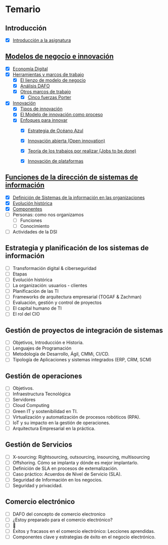 # Temario

## Introducción

- [x] [Introducción a la asignatura](00-introduccion/README.md)

## [Modelos de negocio e innovación](01-modelosNegocioInnovacion/README.md)

- [x] [Economía Digital](/temario/01-modelosNegocioInnovacion/economiaDigital.md)
- [x] [Herramientas y marcos de trabajo](/temario/01-modelosNegocioInnovacion/marcosDeTrabajo.md)
  - [x] [El lienzo de modelo de negocio](/temario/01-modelosNegocioInnovacion/lienzoModeloNegocio/README.md)
  - [x] [Análisis DAFO](/temario/01-modelosNegocioInnovacion/analisisDAFO/README.md)
  - [x] [Otros marcos de trabajo](/temario/01-modelosNegocioInnovacion/marcosDeTrabajoVademecum.md)
    - [x] [Cinco fuerzas Porter](/temario/01-modelosNegocioInnovacion/fiveForces/README.md)
- [x] [Innovación](/temario/01-modelosNegocioInnovacion/innovacion/README.md)
  - [x] [Tipos de innovación](/temario/01-modelosNegocioInnovacion/innovacion/tipos.md)
  - [x] [El Modelo de innovación como proceso](/temario/01-modelosNegocioInnovacion/innovacion/proceso.md)
  - [x] [Enfoques para innovar](/temario/01-modelosNegocioInnovacion/innovacion/enfoques.md)  
    - [x] [Estrategia de Océano Azul](/temario/01-modelosNegocioInnovacion/innovacion/oceanoAzul.md)
    - [x] [Innovación abierta (Open innovation)](/temario/01-modelosNegocioInnovacion/innovacion/innovacionAbierta.md)
    - [x] [Teoría de los trabajos por realizar (Jobs to be done)](/temario/01-modelosNegocioInnovacion/innovacion/jobsToBeDone.md)
    - [x] [Innovación de plataformas](/temario/01-modelosNegocioInnovacion/innovacion/dePlataformas.md)


## [Funciones de la dirección de sistemas de información](/temario/02-funcionesDSI/README.md)

- [x] [Definición de Sistemas de la información en las organizaciones](/temario/02-funcionesDSI/definicion.md)
- [x] [Evolución histórica](/temario/02-funcionesDSI/evolucion.md)
- [x] [Componentes](/temario/02-funcionesDSI/componentes.md)
- [ ] Personas: como nos organizamos
  - [ ] Funciones
  - [ ] Conocimiento
- [ ] Actividades de la DSI

## Estrategia y planificación de los sistemas de información

- [ ] Transformación digital & ciberseguridad
- [ ] Etapas
- [ ] Evolución histórica
- [ ] La organización: usuarios - clientes
- [ ] Planificación de las TI
- [ ] Frameworks de arquitectura empresarial (TOGAF & Zachman)
- [ ] Evaluación, gestión y control de proyectos
- [ ] El capital humano de TI
- [ ] El rol del CIO

## Gestión de proyectos de integración de sistemas

- [ ] Objetivos, Introducción e Historia.
- [ ] Lenguajes de Programación
- [ ] Metodología de Desarrollo, Ágil, CMMi, CI/CD.
- [ ] Tipología de Aplicaciones y sistemas integrados (ERP, CRM, SCM)

## Gestión de operaciones

- [ ] Objetivos.
- [ ] Infraestructura Tecnológica
- [ ] Servidores
- [ ] Cloud Computing
- [ ] Green IT y sostenibilidad en TI.
- [ ] Virtualización y automatización de procesos robóticos (RPA).
- [ ] IoT y su impacto en la gestión de operaciones.
- [ ] Arquitectura Empresarial en la práctica.

## Gestión de Servicios

- [ ] X-sourcing: Rightsourcing, outsourcing, insourcing, multisourcing
- [ ] Offshoring. Cómo se implanta y dónde es mejor implantarlo.
- [ ] Definición de SLA en procesos de externalización.
- [ ] Caso práctico: Acuerdos de Nivel de Servicio (SLA).
- [ ] Seguridad de Información en los negocios.
- [ ] Seguridad y privacidad.

## Comercio electrónico

- [ ] DAFO del concepto de comercio electronico
- [ ] ¿Estoy preparado para el comercio electrónico?
- [ ] 🤔
- [ ] Éxitos y fracasos en el comercio electrónico: Lecciones aprendidas.
- [ ] Componentes clave y estrategias de éxito en el negocio electrónico.
